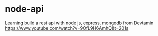 # node-api
Learning build a rest api with node js, express, mongodb from Devtamin
https://www.youtube.com/watch?v=9OfL9H6AmhQ&t=201s
